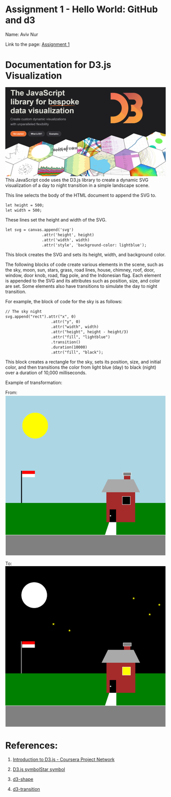 Assignment 1 - Hello World: GitHub and d3  
===
Name: Aviv Nur

Link to the page: [Assignment 1](https://avivnur.github.io/a1-ghd3/)
# Documentation for D3.js Visualization
![d3.js](./images/d3js.png)
This JavaScript code uses the D3.js library to create a dynamic SVG visualization of a day to night transition in a simple landscape scene.

This line selects the body of the HTML document to append the SVG to.

```
let height = 500;
let width = 500;
```

These lines set the height and width of the SVG.
```
let svg = canvas.append('svg')
                .attr('height', height)
                .attr('width', width)
                .attr('style', 'background-color: lightblue');
```
This block creates the SVG and sets its height, width, and background color.

The following blocks of code create various elements in the scene, such as the sky, moon, sun, stars, grass, road lines, house, chimney, roof, door, window, door knob, road, flag pole, and the Indonesian flag. Each element is appended to the SVG and its attributes such as position, size, and color are set. Some elements also have transitions to simulate the day to night transition.

For example, the block of code for the sky is as follows:
```
// The sky night
svg.append("rect").attr("x", 0)
                    .attr("y", 0)
                    .attr("width", width)
                    .attr("height", height - height/3)
                    .attr("fill", "lightblue")
                    .transition()
                    .duration(10000)
                    .attr("fill", "black");
```

This block creates a rectangle for the sky, sets its position, size, and initial color, and then transitions the color from light blue (day) to black (night) over a duration of 10,000 milliseconds.

Example of transformation:

From:
![](./images/noon.png)

To:
![](./images/night.png)

# References:

1. [Introduction to D3.js - Coursera Project Network](https://www.coursera.org/programs/tech-ready-louisiana-oewez/projects/introduction-to-d3-js)

2. [D3.js symbolStar symbol](https://www.geeksforgeeks.org/d3-js-symbolstar-symbol/)

3. [d3-shape](https://d3js.org/d3-shape)

4. [d3-transition](https://d3js.org/d3-transition)